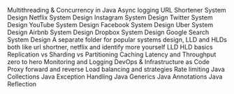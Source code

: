 Multithreading & Concurrency in Java
Async logging
URL Shortener System Design
Netflix System Design
Instagram System Design
Twitter System Design
YouTube System Design
Facebook System Design
Uber System Design
Airbnb System Design
Dropbox System Design
Google Search System Design
A separate folder for popular systems design, LLD and HLDs both like url shortner, netflix and identify more yourself
LLD HLD basics
Replication vs Sharding vs Partitioning
Caching
Latency and Throughput zero to hero
Monitoring and Logging
DevOps & Infrastructure as Code
Proxy forward and reverse
Load balancing and strategies
Rate limiting
Java Collections
Java Exception Handling
Java Generics
Java Annotations
Java Reflection